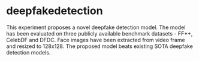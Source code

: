 # deepfakedetection
This experiment proposes a novel deepfake detection model.
The model has been evaluated on three publicly available benchmark datasets - FF++, CelebDF and DFDC.
Face images have been extracted from video frame and resized to 128x128.
The proposed model beats existing SOTA deepfake detection models.
